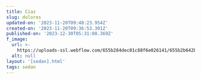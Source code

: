 ```yaml
---
title: Ciaz
slug: dolores
updated-on: '2023-11-20T09:48:23.954Z'
created-on: '2023-11-20T09:36:53.301Z'
published-on: '2023-12-30T05:31:08.369Z'
f_image:
  url: >-
    https://uploads-ssl.webflow.com/655b284dec01c88f6e026141/655b2b642bddcafd347d22a2_2.jpeg
  alt: null
layout: '[sedan].html'
tags: sedan
---
```



